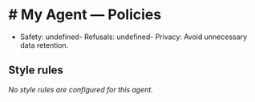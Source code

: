 # # My Agent — Policies
- Safety: undefined- Refusals: undefined- Privacy: Avoid unnecessary data retention.
## Style rules

_No style rules are configured for this agent._
